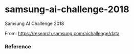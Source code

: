 # samsung-ai-challenge-2018
Samsung AI Challenge 2018

From: https://research.samsung.com/aichallenge/data


### Reference
